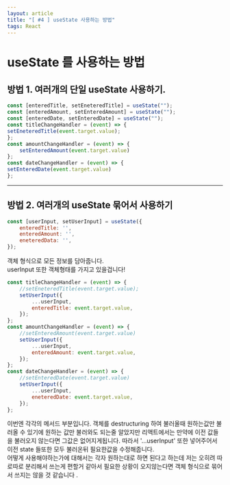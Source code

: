 ```yaml
---
layout: article
title: "[ #4 ] useState 사용하는 방법"
tags: React
---
```


# useState 를 사용하는 방법

## 방법 1. 여러개의 단일 useState 사용하기.
~~~jsx
const [enteredTitle, setEneteredTitle] = useState("");
const [enteredAmount, setEnteredAmount] = useState("");
const [enteredDate, setEnteredDate] = useState("");
const titleChangeHandler = (event) => {
setEneteredTitle(event.target.value);
};
const amountChangeHandler = (event) => {
    setEnteredAmount(event.target.value)
};
const dateChangeHandler = (event) => {
setEnteredDate(event.target.value)
};
~~~

---

## 방법 2. 여러개의 useState 묶어서 사용하기

~~~jsx
const [userInput, setUserInput] = useState({
    enteredTitle: '',
    enteredAmount: '',
    eneteredData: '',
});
~~~
객체 형식으로 모든 정보를 담아줍니다.<br>
userInput 또한 객체형태를 가지고 있을겁니다!


~~~jsx
const titleChangeHandler = (event) => {
    //setEneteredTitle(event.target.value);
    setUserInput({
        ...userInput,
        enteredTitle: event.target.value,
    });
};
const amountChangeHandler = (event) => {
    //setEnteredAmount(event.target.value)
    setUserInput({
        ...userInput,
        enteredAmount: event.target.value,
    });
};
const dateChangeHandler = (event) => {
    //setEnteredDate(event.target.value)
    setUserInput({
        ...userInput,
        eneteredDate: event.target.value,
    });
};
~~~
이번엔 각각의 메서드 부분입니다. 객체를 destructuring 하여 불러올때 원하는값만 불러올 수 있기에 원하는 값만 불러와도 되는줄 알았지만 리액트에서는 만약에 이전 값들을 불러오지 않는다면 그값은 없어지게됩니다. 따라서 '...userInput' 또한 넣어주어서 이전 state 들또한 모두 불러온뒤 필요한값을 수정해줍니다. <br>
어떻게 사용해야하는가에 대해서는 각자 원하는대로 하면 된다고 하는데 저는 오히려 따로따로 분리해서 쓰는게 편할거 같아서 필요한 상황이 오지않는다면 객체 형식으로 묶어서 쓰지는 않을 것 같습니다 .